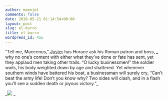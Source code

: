 ```yaml
---
author: maeniel
comments: false
date: 2010-05-21 01:14:54+00:00
layout: post
slug: el-burro
title: el burro
wordpress_id: 455
---
```


“Tell me, Maecenus,”[ Juster](http://www.firstthings.com/article/2010/05/regard-the-scuttlebutt-as-true) has Horace ask his Roman patron and boss,
_ why no one’s content
with either what they’ve  done or fate has sent,
yet they applaud men taking other trails.
“O  lucky businessmen!” the soldier wails,
his body weighted down by  age and shattered.
Yet whenever southern winds have battered
his  boat, a businessman will surely cry,
“Can’t beat the army life!  Don’t you know why?
Two sides will clash, and in a flash you’ll see
a  sudden death or joyous victory.”_

_[![](http://maeniel.files.wordpress.com/2010/05/fxxouu_large.png)](http://maeniel.files.wordpress.com/2010/05/fxxouu_large.png)
_
